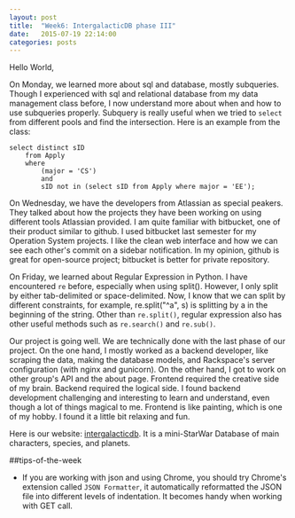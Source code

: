 ```yaml
---
layout: post
title:  "Week6: IntergalacticDB phase III"
date:   2015-07-19 22:14:00
categories: posts
---
```

Hello World,

On Monday, we learned more about sql and database, mostly subqueries. Though I experienced with sql and relational database from my data management class before, I now understand more about when and how to use subqueries properly. Subquery is really useful when we tried to `select` from different pools and find the intersection. Here is an example from the class:

```
select distinct sID
    from Apply
    where
        (major = 'CS')
        and
        sID not in (select sID from Apply where major = 'EE');
```

On Wednesday, we have the developers from Atlassian as special peakers. They talked about how the projects they have been working on using different tools Atlassian provided. I am quite familiar with bitbucket, one of their product similar to github. I used bitbucket last semester for my Operation System projects. I like the clean web interface and how we can see each other's commit on a sidebar notification. In my opinion, github is great for open-source project; bitbucket is better for private repository.

On Friday, we learned about Regular Expression in Python. I have encountered `re` before, especially when using split(). However, I only split by either tab-delimited or space-delimited. Now, I know that we can split by different constraints, for example, re.split("^a", s) is splitting by a in the beginning of the string. Other than `re.split()`, regular expression also has other useful methods such as `re.search()` and `re.sub()`.

Our project is going well. We are technically done with the last phase of our project. On the one hand, I mostly worked as a backend developer, like scraping the data, making the database models, and Rackspace's server configuration (with nginx and gunicorn). On the other hand, I got to work on other group's API and the about page. Frontend required the creative side of my brain. Backend required the logical side. I found backend development challenging and interesting to learn and understand, even though a lot of things magical to me. Frontend is like painting, which is one of my hobby. I found it a little bit relaxing and fun.

Here is our website: [intergalacticdb][project]. It is a mini-StarWar Database of main characters, species, and planets.

##tips-of-the-week
* If you are working with json and using Chrome, you should try Chrome's extension called `JSON Formatter`, it automatically reformatted the JSON file into different levels of indentation. It becomes handy when working with GET call.

[project]: https://intergalacticdb.me/